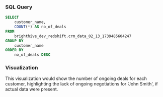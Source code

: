 ### **SQL Query**
```sql no_deals
SELECT 
    customer_name, 
    COUNT(*) AS no_of_deals
FROM 
    brighthive_dev_redshift.crm_data_02_13_1739485604247
GROUP BY 
    customer_name
ORDER BY 
    no_of_deals DESC
```

### **Visualization**
<BarChart
    data={no_deals}
    x=customer_name
    y=no_of_deals
    type=grouped
    labels=true
    title="Number of Ongoing Deals by Customer"
    height=400
/>

This visualization would show the number of ongoing deals for each customer, highlighting the lack of ongoing negotiations for 'John Smith', if actual data were present.